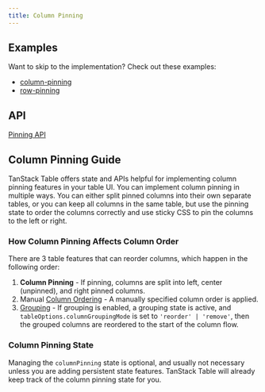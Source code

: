 ```yaml
---
title: Column Pinning
---
```


## Examples

Want to skip to the implementation? Check out these examples:

- [column-pinning](../framework/react/examples/column-pinning)
- [row-pinning](../framework/react/examples/row-pinning)

## API

[Pinning API](../api/features/pinning)

## Column Pinning Guide

TanStack Table offers state and APIs helpful for implementing column pinning features in your table UI. You can implement column pinning in multiple ways. You can either split pinned columns into their own separate tables, or you can keep all columns in the same table, but use the pinning state to order the columns correctly and use sticky CSS to pin the columns to the left or right.

### How Column Pinning Affects Column Order

There are 3 table features that can reorder columns, which happen in the following order:

1. **Column Pinning** - If pinning, columns are split into left, center (unpinned), and right pinned columns.
2. Manual [Column Ordering](../guide/column-ordering) - A manually specified column order is applied.
3. [Grouping](../guide/grouping) - If grouping is enabled, a grouping state is active, and `tableOptions.columnGroupingMode` is set to `'reorder' | 'remove'`, then the grouped columns are reordered to the start of the column flow.

### Column Pinning State

Managing the `columnPinning` state is optional, and usually not necessary unless you are adding persistent state features. TanStack Table will already keep track of the column pinning state for you. 